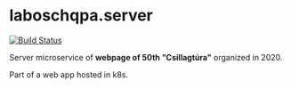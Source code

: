 # laboschqpa.server

[![Build Status](https://travis-ci.com/janosgats/laboschqpa.server.svg?branch=master)](https://travis-ci.com/janosgats/laboschqpa.server)

Server microservice of **webpage of 50th "Csillagtúra"** organized in 2020.

Part of a web app hosted in k8s.
